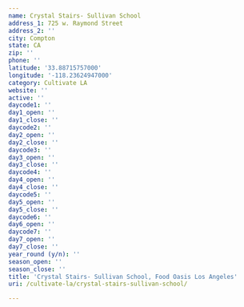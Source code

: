 ```yaml
---
name: Crystal Stairs- Sullivan School
address_1: 725 w. Raymond Street
address_2: ''
city: Compton
state: CA
zip: ''
phone: ''
latitude: '33.88715757000'
longitude: '-118.23624947000'
category: Cultivate LA
website: ''
active: ''
daycode1: ''
day1_open: ''
day1_close: ''
daycode2: ''
day2_open: ''
day2_close: ''
daycode3: ''
day3_open: ''
day3_close: ''
daycode4: ''
day4_open: ''
day4_close: ''
daycode5: ''
day5_open: ''
day5_close: ''
daycode6: ''
day6_open: ''
daycode7: ''
day7_open: ''
day7_close: ''
year_round (y/n): ''
season_open: ''
season_close: ''
title: 'Crystal Stairs- Sullivan School, Food Oasis Los Angeles'
uri: /cultivate-la/crystal-stairs-sullivan-school/

---
```

